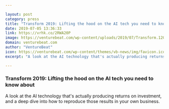 ```yaml
---

layout: post
category: press
title: "Transform 2019: Lifting the hood on the AI tech you need to know about"
date: 2019-07-05 13:36:33
link: https://vrhk.co/2RWA20P
image: https://venturebeat.com/wp-content/uploads/2019/07/Transform.1200-x-600.png?w=1200&strip=all
domain: venturebeat.com
author: "VentureBeat"
icon: https://venturebeat.com/wp-content/themes/vb-news/img/favicon.ico
excerpt: "A look at the AI technology that's actually producing returns on investment, and a deep dive into how to reproduce those results in your own business."

---
```


### Transform 2019: Lifting the hood on the AI tech you need to know about

A look at the AI technology that's actually producing returns on investment, and a deep dive into how to reproduce those results in your own business.
